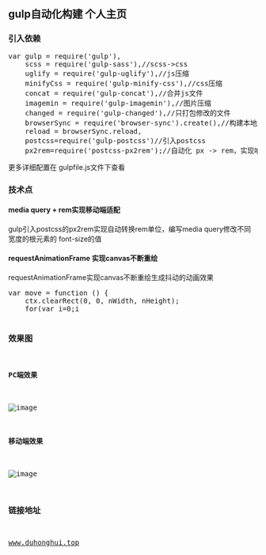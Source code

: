 ## gulp自动化构建 个人主页

### 引入依赖
<pre>
var gulp = require('gulp'),
    scss = require('gulp-sass'),//scss->css
    uglify = require('gulp-uglify'),//js压缩
    minifyCss = require('gulp-minify-css'),//css压缩
    concat = require('gulp-concat'),//合并js文件
    imagemin = require('gulp-imagemin'),//图片压缩
    changed = require('gulp-changed'),//只打包修改的文件
    browserSync = require('browser-sync').create(),//构建本地服务器实现保存实时修改显示
    reload = browserSync.reload,
    postcss=require('gulp-postcss')//引入postcss
    px2rem=require('postcss-px2rem');//自动化 px -> rem，实现响应式布局
</pre>
更多详细配置在 gulpfile.js文件下查看

### 技术点
#### media query + rem实现移动端适配
gulp引入postcss的px2rem实现自动转换rem单位，编写media query修改不同宽度的根元素的 font-size的值
#### requestAnimationFrame 实现canvas不断重绘
requestAnimationFrame实现canvas不断重绘生成抖动的动画效果
<pre>
var move = function () {
    ctx.clearRect(0, 0, nWidth, nHeight);
    for(var i=0;i<n;i++){
            ball[i]['y']+=Math.random()*2-1;
            ball[i]['x']+=Math.random()*2-1;
        drawBall(ball[i]);
    }
    requestAnimationFrame(move);
}
</pre>


### 效果图

#### PC端效果
![image](http://wx4.sinaimg.cn/mw690/a73bc6a1ly1flrt5omgi8j211y0hpwg4.jpg)
#### 移动端效果
![image](http://wx4.sinaimg.cn/mw690/a73bc6a1ly1flrt5p94nrj208l0f9jru.jpg)


### 链接地址
www.duhonghui.top

